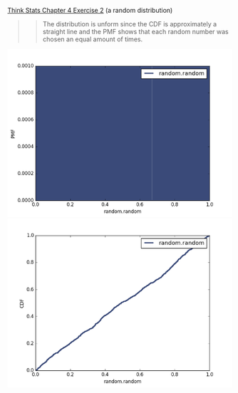 [Think Stats Chapter 4 Exercise 2](http://greenteapress.com/thinkstats2/html/thinkstats2005.html#toc41) (a random distribution)

>>The distribution is unform since the CDF is approximately a straight line and the PMF shows that each random number was chosen an equal amount of times.  

![alt tag](https://raw.githubusercontent.com/dkanarek12/dsp/master/statistics/Ch4Ex2_PMFplot.png)  
![alt tag](https://raw.githubusercontent.com/dkanarek12/dsp/master/statistics/Ch4Ex2_CDFplot.png)